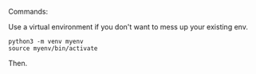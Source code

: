 Commands:

Use a virtual environment if you don't want to mess up your existing env.
```console
python3 -m venv myenv
source myenv/bin/activate
```

Then.

